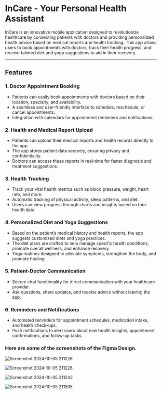# InCare - Your Personal Health Assistant

InCare is an innovative mobile application designed to revolutionize healthcare by connecting patients with doctors and providing personalized health advice based on medical reports and health tracking. This app allows users to book appointments with doctors, track their health progress, and receive tailored diet and yoga suggestions to aid in their recovery.

---

## Features

### 1. **Doctor Appointment Booking**
   - Patients can easily book appointments with doctors based on their location, specialty, and availability.
   - A seamless and user-friendly interface to schedule, reschedule, or cancel appointments.
   - Integration with calendars for appointment reminders and notifications.

### 2. **Health and Medical Report Upload**
   - Patients can upload their medical reports and health records directly to the app.
   - The app stores patient data securely, ensuring privacy and confidentiality.
   - Doctors can access these reports in real-time for faster diagnosis and treatment suggestions.

### 3. **Health Tracking**
   - Track your vital health metrics such as blood pressure, weight, heart rate, and more.
   - Automatic tracking of physical activity, sleep patterns, and diet.
   - Users can view progress through charts and insights based on their health data.

### 4. **Personalized Diet and Yoga Suggestions**
   - Based on the patient’s medical history and health reports, the app suggests customized diets and yoga practices.
   - The diet plans are crafted to help manage specific health conditions, promote overall wellness, and enhance recovery.
   - Yoga routines designed to alleviate symptoms, strengthen the body, and promote healing.

### 5. **Patient-Doctor Communication**
   - Secure chat functionality for direct communication with your healthcare provider.
   - Ask questions, share updates, and receive advice without leaving the app.

### 6. **Reminders and Notifications**
   - Automated reminders for appointment schedules, medication intake, and health check-ups.
   - Push notifications to alert users about new health insights, appointment confirmations, and follow-up tasks.

### Here are some of the screenshots of the Figma Design.

![Screenshot 2024-10-05 211226](https://github.com/user-attachments/assets/3a0be333-8fef-4e77-8031-c07dc26d853d)

   ![Screenshot 2024-10-05 211226](https://github.com/user-attachments/assets/d2b2eef9-a02d-4860-aac3-f2d339691df5)

   ![Screenshot 2024-10-05 211243](https://github.com/user-attachments/assets/01d1855a-5c62-45c0-ac6d-07e3c050e80d)

   ![Screenshot 2024-10-05 211305](https://github.com/user-attachments/assets/81cfb95d-687c-4053-b670-c08bbe5e0102)




